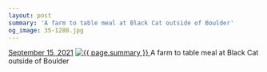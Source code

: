```yaml
---
layout: post
summary: 'A farm to table meal at Black Cat outside of Boulder'
og_image: 35-1280.jpg
---
```


<p>
  <time>
    <a href="/35">September 15, 2021</a>
  </time>
  <a href="/35">
    <img src="{{ site.assets_url }}/35-640.jpg" srcset="{{ site.assets_url }}/35-320.jpg 320w, {{ site.assets_url }}/35-640.jpg 640w, {{ site.assets_url }}/35-960.jpg 960w, {{ site.assets_url }}/35-1280.jpg 1280w" sizes="(min-width: 700px) 50vw, calc(100vw - 2rem)" alt="{{ page.summary }}" />
  </a>
  <span>A farm to table meal at Black Cat outside of Boulder</span>
</p>
